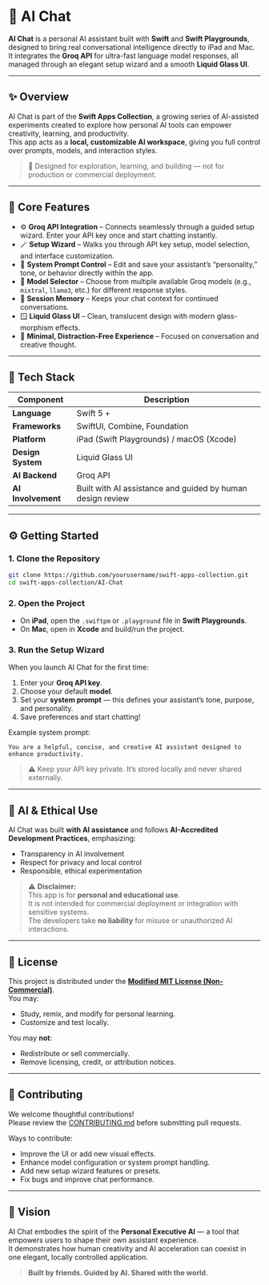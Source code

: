 # 💬 AI Chat

**AI Chat** is a personal AI assistant built with **Swift** and **Swift Playgrounds**, designed to bring real conversational intelligence directly to iPad and Mac.  
It integrates the **Groq API** for ultra-fast language model responses, all managed through an elegant setup wizard and a smooth **Liquid Glass UI**.

---

## ✨ Overview

AI Chat is part of the **Swift Apps Collection**, a growing series of AI-assisted experiments created to explore how personal AI tools can empower creativity, learning, and productivity.  
This app acts as a **local, customizable AI workspace**, giving you full control over prompts, models, and interaction styles.

> 🧠 Designed for exploration, learning, and building — not for production or commercial deployment.

---

## 🧠 Core Features

- ⚙️ **Groq API Integration** – Connects seamlessly through a guided setup wizard. Enter your API key once and start chatting instantly.  
- 🪄 **Setup Wizard** – Walks you through API key setup, model selection, and interface customization.  
- 🧩 **System Prompt Control** – Edit and save your assistant’s “personality,” tone, or behavior directly within the app.  
- 🧬 **Model Selector** – Choose from multiple available Groq models (e.g., `mixtral`, `llama3`, etc.) for different response styles.  
- 💾 **Session Memory** – Keeps your chat context for continued conversations.  
- 🪟 **Liquid Glass UI** – Clean, translucent design with modern glass-morphism effects.  
- 🧘 **Minimal, Distraction-Free Experience** – Focused on conversation and creative thought.

---

## 🧩 Tech Stack

| Component | Description |
|------------|-------------|
| **Language** | Swift 5 + |
| **Frameworks** | SwiftUI, Combine, Foundation |
| **Platform** | iPad (Swift Playgrounds) / macOS (Xcode) |
| **Design System** | Liquid Glass UI |
| **AI Backend** | Groq API |
| **AI Involvement** | Built with AI assistance and guided by human design review |

---

## ⚙️ Getting Started

### 1. Clone the Repository
```bash
git clone https://github.com/yourusername/swift-apps-collection.git
cd swift-apps-collection/AI-Chat
```

### 2. Open the Project
- On **iPad**, open the `.swiftpm` or `.playground` file in **Swift Playgrounds**.  
- On **Mac**, open in **Xcode** and build/run the project.

### 3. Run the Setup Wizard
When you launch AI Chat for the first time:
1. Enter your **Groq API key**.  
2. Choose your default **model**.  
3. Set your **system prompt** — this defines your assistant’s tone, purpose, and personality.  
4. Save preferences and start chatting!

Example system prompt:
```
You are a helpful, concise, and creative AI assistant designed to enhance productivity.
```

> ⚠️ Keep your API key private. It’s stored locally and never shared externally.

---

## 🧠 AI & Ethical Use

AI Chat was built **with AI assistance** and follows **AI-Accredited Development Practices**, emphasizing:
- Transparency in AI involvement  
- Respect for privacy and local control  
- Responsible, ethical experimentation  

> ⚠️ **Disclaimer:**  
> This app is for **personal and educational use**.  
> It is not intended for commercial deployment or integration with sensitive systems.  
> The developers take **no liability** for misuse or unauthorized AI interactions.

---

## 📜 License

This project is distributed under the **[Modified MIT License (Non-Commercial)](../LICENSE.md)**.  
You may:
- Study, remix, and modify for personal learning.  
- Customize and test locally.  

You may **not**:
- Redistribute or sell commercially.  
- Remove licensing, credit, or attribution notices.

---

## 🤝 Contributing

We welcome thoughtful contributions!  
Please review the [CONTRIBUTING.md](../CONTRIBUTING.md) before submitting pull requests.

Ways to contribute:
- Improve the UI or add new visual effects.  
- Enhance model configuration or system prompt handling.  
- Add new setup wizard features or presets.  
- Fix bugs and improve chat performance.

---

## 🧭 Vision

AI Chat embodies the spirit of the **Personal Executive AI** — a tool that empowers users to shape their own assistant experience.  
It demonstrates how human creativity and AI acceleration can coexist in one elegant, locally controlled application.

> **Built by friends. Guided by AI. Shared with the world.**
